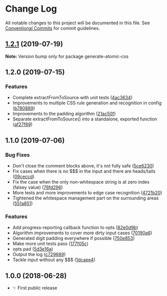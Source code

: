 # Change Log

All notable changes to this project will be documented in this file.
See [Conventional Commits](https://conventionalcommits.org) for commit guidelines.

## [1.2.1](https://gitlab.com/codsen/codsen/compare/generate-atomic-css@1.2.0...generate-atomic-css@1.2.1) (2019-07-19)

**Note:** Version bump only for package generate-atomic-css





## 1.2.0 (2019-07-15)

### Features

- Complete extractFromToSource with unit tests ([4ac3634](https://gitlab.com/codsen/codsen/commit/4ac3634))
- Improvements to multiple CSS rule generation and recognition in config ([b780889](https://gitlab.com/codsen/codsen/commit/b780889))
- Improvements to the padding algorithm ([21ac50f](https://gitlab.com/codsen/codsen/commit/21ac50f))
- Separate extractFromToSource() into a standalone, exported function ([af27f89](https://gitlab.com/codsen/codsen/commit/af27f89))

## 1.1.0 (2019-07-06)

### Bug Fixes

- Don't close the comment blocks above, it's not fully safe ([5ce6230](https://gitlab.com/codsen/codsen/commit/5ce6230))
- Fix cases when there is no \$\$\$ in the input and there are heads/tails ([09ceccd](https://gitlab.com/codsen/codsen/commit/09ceccd))
- Fix the case when the only non-whitespace string is at zero index (falsey value) ([76fd296](https://gitlab.com/codsen/codsen/commit/76fd296))
- More tests and more improvements to edge case recognition ([4721b20](https://gitlab.com/codsen/codsen/commit/4721b20))
- Tightened the whitespace management part on the surrounding areas ([551a851](https://gitlab.com/codsen/codsen/commit/551a851))

### Features

- Add progress-reporting callback function to opts ([82e0d9b](https://gitlab.com/codsen/codsen/commit/82e0d9b))
- Algorithm improvements to cover more dirty input cases ([70190a6](https://gitlab.com/codsen/codsen/commit/70190a6))
- Generated digit padding everywhere if possible ([750e853](https://gitlab.com/codsen/codsen/commit/750e853))
- Make more unit tests pass ([177f05c](https://gitlab.com/codsen/codsen/commit/177f05c))
- opts.pad ([5d3e16a](https://gitlab.com/codsen/codsen/commit/5d3e16a))
- Output the log ([c729689](https://gitlab.com/codsen/codsen/commit/c729689))
- Tackle input without any \$\$\$ ([1dcaee4](https://gitlab.com/codsen/codsen/commit/1dcaee4))

## 1.0.0 (2018-06-28)

- ✨ First public release
